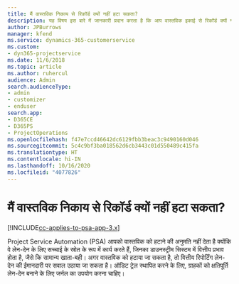 ```yaml
---
title: मैं वास्तविक निकाय से रिकॉर्ड क्यों नहीं हटा सकता?
description: यह विषय इस बारे में जानकारी प्रदान करता है कि आप वास्तविक इकाई से रिकॉर्ड क्यों नहीं हटा सकते।
author: JPBurrows
manager: kfend
ms.service: dynamics-365-customerservice
ms.custom:
- dyn365-projectservice
ms.date: 11/6/2018
ms.topic: article
ms.author: ruhercul
audience: Admin
search.audienceType:
- admin
- customizer
- enduser
search.app:
- D365CE
- D365PS
- ProjectOperations
ms.openlocfilehash: f47e7ccd46642dc6129fbb3beac3c9490160d046
ms.sourcegitcommit: 5c4c9bf3ba018562d6cb3443c01d550489c415fa
ms.translationtype: HT
ms.contentlocale: hi-IN
ms.lasthandoff: 10/16/2020
ms.locfileid: "4077826"
---
```

# <a name="why-cant-i-delete-records-from-the-actuals-entity"></a>मैं वास्तविक निकाय से रिकॉर्ड क्यों नहीं हटा सकता?

[!INCLUDE[cc-applies-to-psa-app-3.x](../includes/cc-applies-to-psa-app-3x.md)]

Project Service Automation (PSA) आपको वास्तविक को हटाने की अनुमति नहीं देता है क्योंकि वे लेन-देन के लिए सच्चाई के स्रोत के रूप में कार्य करते हैं, जिनका डाउनस्ट्रीम सिस्टम में वित्तीय प्रभाव होता है, जैसे कि सामान्य खाता-बही। अगर वास्तविक को हटाया जा सकता है, तो वित्तीय रिपोर्टिंग लेन-देन की ईमानदारी पर सवाल उठाया जा सकता है। ऑडिट ट्रेल स्थापित करने के लिए, ग्राहकों को क्षतिपूर्ति लेन-देन बनाने के लिए जर्नल का उपयोग करना चाहिए।

